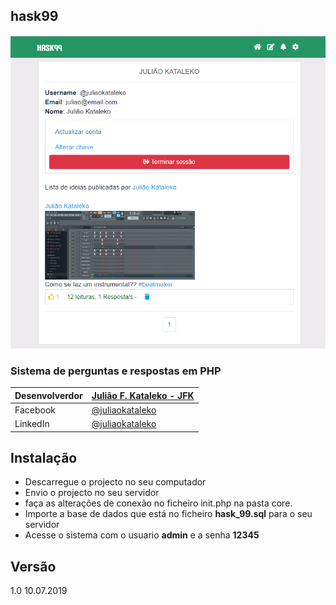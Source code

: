 ## hask99
<img src="https://raw.githubusercontent.com/juliaokataleko/juliaokataleko.github.com/master/img/user-profile.PNG"/>

### Sistema de perguntas e respostas em PHP

| Desenvolverdor | [Julião F. Kataleko - JFK](http://huliaokataleko.github.io) |
|----------------|-------------------------------------------------------------|
|Facebook        | [@juliaokataleko](http://facebook.com/juliaokataleko)       |
|LinkedIn        | [@juliaokataleko](http://linkedin.com/juliaokataleko)       |

## Instalação
* Descarregue o projecto no seu computador
* Envio o projecto no seu servidor
* faça as alterações de conexão no ficheiro init.php na pasta core.
* Importe a base de dados que está no ficheiro __hask_99.sql__ para o seu servidor
* Acesse o sistema com o usuario __admin__ e a senha __12345__
## Versão
1.0 10.07.2019
